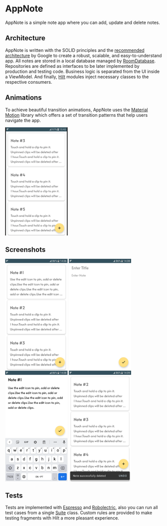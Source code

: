# AppNote

AppNote is a simple note app where you can add, update and delete notes.

## Architecture

AppNote is written with the SOLID principles and the [recommended architecture](https://developer.android.com/topic/architecture) by Google to create
a robust, scalable, and easy-to-understand app. All notes are stored in a local database managed
by [RoomDatabase](https://developer.android.com/training/data-storage/room). Repositories are defined as interfaces to be later implemented by
production and testing code. Business logic is separated from the UI inside a ViewModel. And finally, [Hilt](https://dagger.dev/hilt/) modules inject
necessary classes to the respective consumers.

## Animations

To achieve beautiful transition animations, AppNote uses the [Material Motion](https://m2.material.io/develop/android/theming/motion) library which
offers a set of transition patterns that help users navigate the app.

<img src="screenshots/app_motion.gif" width="200" alt="Material motion in action">

## Screenshots

<p float="left">
    <img src="screenshots/home.png" width="200" alt="Home">
    <img src="screenshots/add_note.png" width="200" alt="Add note">
    <img src="screenshots/edit_note.png" width="200" alt="Edit note">
    <img src="screenshots/delete_note.png" width="200" alt="Note deleted">
</p>

## Tests

Tests are implemented with [Espresso](https://developer.android.com/training/testing/espresso) and [Robolectric](https://robolectric.org/), also you
can run all test cases from a single [Suite](https://junit.org/junit4/javadoc/4.13/org/junit/runners/Suite.html) class. Custom rules are provided to
make testing fragments with Hilt a more pleasant experience.